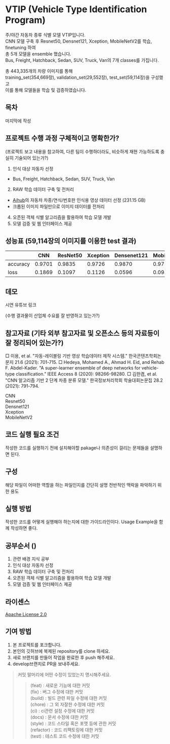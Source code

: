 # VTIP (Vehicle Type Identification Program)
주/야간 자동차 종류 식별 모델 VTIP입니다.  
CNN 모델 구축 후 Resnet50, Densnet121, Xception, MobileNetV2를 학습, finetuning 하여  
총 5개 모델을 ensemble 했습니다.  
Bus, Freight, Hatchback, Sedan, SUV, Truck, Van의 7개 classes를 가집니다.
  
총 443,335개의 차량 이미지를 통해  
training_set(354,669장), validation_set(29,552장), test_set(59,114장)을 구성했고  
이를 통해 모델들을 학습 및 검증하였습니다.    
  
## 목차
마지막에 작성

## 프로젝트 수행 과정 구체적이고 명확한가? 
(프로젝트 보고 내용을 참고하여, 다른 팀이 수행하더라도, 비슷하게 재현 가능하도록 충실히 기술되어 있는가?)

1. 인식 대상 자동차 선정  
- Bus, Freight, Hatchback, Sedan, SUV, Truck, Van  

2. RAW 학습 데이터 구축 및 전처리  
- [Aihub](https://aihub.or.kr/)의 자동차 차종/연식/번호판 인식용 영상 데이터 선정 (231.15 GB)
- 크롭된 이미지 파일만으로 이미지 데이터를 전처리

4. 오픈된 객체 식별 알고리즘을 활용하여 학습 모델 개발  
5. 모델 검증 및 웹 인터페이스 제공  


## 성능표 (59,114장의 이미지를 이용한 test 결과)
|        |CNN|ResNet50|Xception|Densenet121|MobileNetV2|VTIP|
|---|---|---|---|---|---|---|
|accuracy|0.9701|0.9835|0.9726|0.9870|0.9757| |
|loss    |0.1869|0.1097|0.1126|0.0596|0.0981| |

## 데모
시연 유튜브 링크



(수행 결과물이 산업체 수요를 잘 반영하고 있는가?)
## 참고자료 (기타 외부 참고자료 및 오픈소스 등의 자료등이 잘 정리되어 있는가?)

□ 이용, et al. "자동-레이블링 기반 영상 학습데이터 제작 시스템." 한국콘텐츠학회논문지 21.6
(2021): 701-715.
□ Hedeya, Mohamed A., Ahmad H. Eid, and Rehab F. Abdel-Kader. "A super-learner
ensemble of deep networks for vehicle-type classification." IEEE Access 8 (2020):
98266-98280.
□ 김한겸, et al. "CNN 알고리즘 기반 2 단계 차종 분류 모델." 한국정보처리학회 학술대회논문집 28.2 (2021): 791-794.

CNN  
Resnet50  
Densnet121  
Xception  
MobileNetV2  

## 코드 실행 필요 조건
작성한 코드를 실행하기 전에 설치해야할 pakage나 의존성이 걸리는 문제들을 설명하면 된다.  

## 구성
해당 파일이 어떠한 역할을 하는 파일인지를 간단히 설명 전반적인 맥락을 파악하기 위한 용도  

## 실행 방법
작성한 코드를 어떻게 실행해야 하는지에 대한 가이드라인이다. Usage Example을 함께 작성하면 좋다.  

## 공부순서 ()
1. 관련 배경 지식 공부  
1. 인식 대상 자동차 선정  
2. RAW 학습 데이터 구축 및 전처리  
3. 오픈된 객체 식별 알고리즘을 활용하여 학습 모델 개발  
4. 모델 검증 및 웹 인터페이스 제공  

## 라이센스
[Apache License 2.0](https://www.apache.org/licenses/LICENSE-2.0)  

## 기여 방법
1. 본 프로젝트를 포크합니다.
2. 본인의 깃허브에 복제된 repository를 clone 하세요.
3. 새로 브랜치를 만들어 작업을 완료한 후 push 해주세요.
4. develop브랜치로 PR을 보내주세요.
>커밋 말머리에 어떤 수정이 있었는지 명시해주세요.
>> (feat) : 새로운 기능에 대한 커밋  
>> (fix) : 버그 수정에 대한 커밋  
>> (build) : 빌드 관련 파일 수정에 대한 커밋  
>> (chore) : 그 외 자잘한 수정에 대한 커밋  
>> (ci) : ci관련 설정 수정에 대한 커밋  
>> (docs) : 문서 수정에 대한 커밋  
>> (style) : 코드 스타일 혹은 포맷 등에 관한 커밋  
>> (refactor) : 코드 리팩토링에 대한 커밋  
>> (test) : 테스트 코드 수정에 대한 커밋
